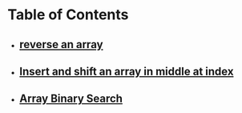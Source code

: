 # Table of Contents

- ## [reverse an array](https://github.com/AhMaD36789/Data-Structures-and-Algorithms/tree/array-binary-search/code%20challenge%2001)
- ## [Insert and shift an array in middle at index](https://github.com/AhMaD36789/Data-Structures-and-Algorithms/tree/array-binary-search/code%20challenge%2002)
- ## [Array Binary Search](https://github.com/AhMaD36789/Data-Structures-and-Algorithms/tree/array-binary-search/code%20challenge%2003)
